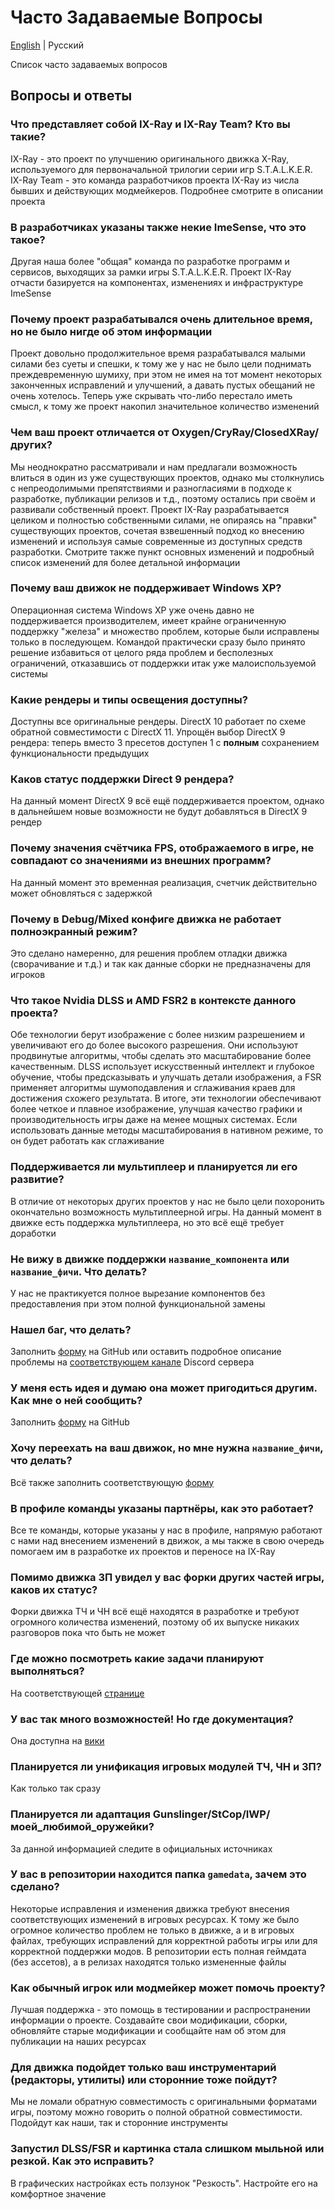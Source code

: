 # Часто Задаваемые Вопросы

[English](./faq.md) | Русский

Список часто задаваемых вопросов

## Вопросы и ответы

### Что представляет собой IX-Ray и IX-Ray Team? Кто вы такие?

IX-Ray - это проект по улучшению оригинального движка X-Ray, используемого для первоначальной трилогии серии игр S.T.A.L.K.E.R. IX-Ray Team - это команда разработчиков проекта IX-Ray из числа бывших и действующих модмейкеров. Подробнее смотрите в описании проекта

### В разработчиках указаны также некие ImeSense, что это такое?

Другая наша более "общая" команда по разработке программ и сервисов, выходящих за рамки игры S.T.A.L.K.E.R. Проект IX-Ray отчасти базируется на компонентах, изменениях и инфраструктуре ImeSense

### Почему проект разрабатывался очень длительное время, но не было нигде об этом информации

Проект довольно продолжительное время разрабатывался малыми силами без суеты и спешки, к тому же у нас не было цели поднимать преждевременную шумиху, при этом не имея на тот момент некоторых законченных исправлений и улучшений, а давать пустых обещаний не очень хотелось. Теперь уже скрывать что-либо перестало иметь смысл, к тому же проект накопил значительное количество изменений

### Чем ваш проект отличается от Oxygen/CryRay/ClosedXRay/других?

Мы неоднократно рассматривали и нам предлагали возможность влиться в один из уже существующих проектов, однако мы столкнулись с непреодолимыми препятствиями и разногласиями в подходе к разработке, публикации релизов и т.д., поэтому остались при своём и развивали собственный проект. Проект IX-Ray разрабатывается целиком и полностью собственными силами, не опираясь на "правки" существующих проектов, сочетая взвешенный подход ко внесению изменений и используя самые современные из доступных средств разработки. Смотрите также пункт основных изменений и подробный список изменений для более детальной информации

### Почему ваш движок не поддерживает Windows XP?

Операционная система Windows XP уже очень давно не поддерживается производителем, имеет крайне ограниченную поддержку "железа" и множество проблем, которые были исправлены только в последующем. Командой практически сразу было принято решение избавиться от целого ряда проблем и бесполезных ограничений, отказавшись от поддержки итак уже малоиспользуемой системы

### Какие рендеры и типы освещения доступны?

Доступны все оригинальные рендеры. DirectX 10 работает по схеме обратной совместимости с DirectX 11. Упрощён выбор DirectX 9 рендера: теперь вместо 3 пресетов доступен 1 с __полным__ сохранением функциональности предыдущих

### Каков статус поддержки Direct 9 рендера?

На данный момент DirectX 9 всё ещё поддерживается проектом, однако в дальнейшем новые возможности не будут добавляться в DirectX 9 рендер

### Почему значения счётчика FPS, отображаемого в игре, не совпадают со значениями из внешних программ?

На данный момент это временная реализация, счетчик действительно может обновляться с задержкой

### Почему в Debug/Mixed конфиге движка не работает полноэкранный режим?

Это сделано намеренно, для решения проблем отладки движка (сворачивание и т.д.) и так как данные сборки не предназначены для игроков

### Что такое Nvidia DLSS и AMD FSR2 в контексте данного проекта?

Обе технологии берут изображение с более низким разрешением и увеличивают его до более высокого разрешения. Они используют продвинутые алгоритмы, чтобы сделать это масштабирование более качественным. DLSS использует искусственный интеллект и глубокое обучение, чтобы предсказывать и улучшать детали изображения, а FSR применяет алгоритмы шумоподавления и сглаживания краев для достижения схожего результата. В итоге, эти технологии обеспечивают более четкое и плавное изображение, улучшая качество графики и производительность игры даже на менее мощных системах. Если использовать данные методы масштабирования в нативном режиме, то он будет работать как сглаживание

### Поддерживается ли мультиплеер и планируется ли его развитие?

В отличие от некоторых других проектов у нас не было цели похоронить окончательно возможность мультиплеерной игры. На данный момент в движке есть поддержка мультиплеера, но это всё ещё требует доработки

### Не вижу в движке поддержки `название_компонента` или `название_фичи`. Что делать?

У нас не практикуется полное вырезание компонентов без предоставления при этом полной функциональной замены

### Нашел баг, что делать?

Заполнить [форму](https://github.com/ixray-team/ixray-1.6-stcop/issues/new?assignees=&labels=bug&projects=&template=bug_report.yml) на GitHub или оставить подробное описание проблемы на [соответствующем канале](https://discord.com/channels/959159181053661244/1165620257436733540) Discord сервера

### У меня есть идея и думаю она может пригодиться другим. Как мне о ней сообщить?

Заполнить [форму](https://github.com/ixray-team/ixray-1.6-stcop/issues/new?assignees=&labels=enhancement&projects=&template=feature_request.yml) на GitHub

### Хочу переехать на ваш движок, но мне нужна `название_фичи`, что делать?

Всё также заполнить соответствующую [форму](https://github.com/ixray-team/ixray-1.6-stcop/issues/new?assignees=&labels=enhancement&projects=&template=feature_request.yml)

### В профиле команды указаны партнёры, как это работает?

Все те команды, которые указаны у нас в профиле, напрямую работают с нами над внесением изменений в движок, а мы также в свою очередь помогаем им в разработке их проектов и переносе на IX-Ray

### Помимо движка ЗП увидел у вас форки других частей игры, каков их статус?

Форки движка ТЧ и ЧН всё ещё находятся в разработке и требуют огромного количества изменений, поэтому об их выпуске никаких разговоров пока что быть не может

### Где можно посмотреть какие задачи планируют выполняться?

На соответствующей [странице](https://github.com/orgs/ixray-team/projects/7)

### У вас так много возможностей! Но где документация?

Она доступна на [вики](https://github.com/ixray-team/ixray-1.6-stcop/wiki)

### Планируется ли унификация игровых модулей ТЧ, ЧН и ЗП?

Как только так сразу

### Планируется ли адаптация Gunslinger/StCop/IWP/моей_любимой_оружейки?

За данной информацией следите в официальных источниках

### У вас в репозитории находится папка `gamedata`, зачем это сделано?

Некоторые исправления и изменения движка требуют внесения соответствующих изменений в игровых ресурсах. К тому же было огромное количество проблем не только в движке, а и в игровых файлах, требующих исправлений для корректной работы игры или для корректной поддержки модов. В репозитории есть полная геймдата (без ассетов), а в релизах находятся только измененные файлы

### Как обычный игрок или модмейкер может помочь проекту?

Лучшая поддержка - это помощь в тестировании и распространении информации о проекте. Создавайте свои модификации, сборки, обновляйте старые модификации и сообщайте нам об этом для публикации на наших ресурсах

### Для движка подойдет только ваш инструментарий (редакторы, утилиты) или сторонние тоже пойдут?

Мы не ломали обратную совместимость с оригинальными форматами игры, поэтому можно говорить о полной обратной совместимости. Подойдут как наши, так и сторонние инструменты

### Запустил DLSS/FSR и картинка стала слишком мыльной или резкой. Как это исправить?

В графических настройках есть ползунок "Резкость". Настройте его на комфортное значение
